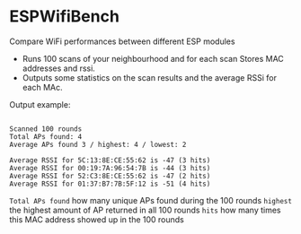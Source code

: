 # ESPWifiBench

Compare WiFi performances between different ESP modules

- Runs 100 scans of your neighbourhood and for each scan Stores MAC addresses and rssi.
- Outputs some statistics on the scan results and the average RSSi for each MAc.


Output example:

```

Scanned 100 rounds
Total APs found: 4
Average APs found 3 / highest: 4 / lowest: 2

Average RSSI for 5C:13:8E:CE:55:62 is -47 (3 hits)
Average RSSI for 00:19:7A:96:54:7B is -44 (3 hits)
Average RSSI for 52:C3:8E:CE:55:62 is -47 (2 hits)
Average RSSI for 01:37:B7:7B:5F:12 is -51 (4 hits)

```

`Total APs found` how many unique APs found during the 100 rounds
`highest` the highest amount of AP returned in all 100 rounds
`hits` how many times this MAC address showed up in the 100 rounds
